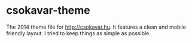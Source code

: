 csokavar-theme
==============


The 2014 theme file for http://csokavar.hu. It features a clean and mobile friendly layout. I tried to keep things as simple as possible.
